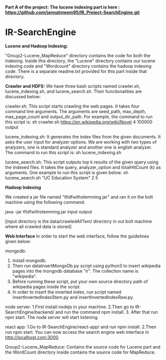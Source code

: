 

**Part A of the project: The lucene indexing part is here : https://github.com/jannatmeem95/IR_Project-SearchEngine.git**



# IR-SearchEngine

**Lucene and Hadoop Indexing:**

"Group2-Lucene_MapReduce" directory contains the code for both the indexing. Inside this directory, the "Lucene" directory contains our lucene indexing code and "Wordcount" directory contains the hadoop indexing code. There is a separate readme.txt provided for this part inside that directory.

**Crawler and HDFS:**
We have three bash scripts named crawler.sh, lucene_indexing.sh, and lucene_search.sh. Their functionalities are discussed below:

crawler.sh: This script starts crawling the web pages. It takes four command line arguments. The arguments are seed_path, max_depth, max_page_count and output_dir_path. For example, the command to run this script is:
	sh crawler.sh https://en.wikipedia.org/wiki/Novel 4 100000 output
	
lucene_indexing.sh: It generates the index files from the given documents. It asks the user input for analyzer options. We are working with two types of analyzers, one is standard analyzer and another one is english analyzer. The command to run this script is:
	sh lucene_indexing.sh
	
lucene_search.sh: This script outputs top k results of the given query using the indexed files. It takes the query, analyzer_option and totalHitCount (k) as arguments. One example to run this script is given below:
	sh lucene_search.sh "UC Education System" 2 5
	

**Hadoop Indexing**

We created a jar file named "tfidfwithstemming.jar" and ran it on the bolt machine using the following command: 

java -jar tfidfwithstemming.jar input output

[input directory is the data/crawledAllText/ directory in out bolt machine where all crawled data is stored]
	
**Web Interface**
In order to start the web interface, follow the guidelines given below:

mongodb: 
1. Install mongodb. 
2. Then run dataInsertMongoDb.py script using python3 to insert wikipedia pages into the mongodb database "ir". The collection name is "wikipedia". 
3. Before running these script, put your own source directory path of wikipedia pages inside the script. 
4. In order to insert the inverted index, run script named insertInvertedIndexStem.py and insertInvertedIndexRaw.py.

node server: 
1.First install nodejs in your machine. 
2.Then go to IR-SearchEngine/backend/ and run the command npm install. 
3. After that run npm start. The node server will start listening.

react app: 
1.Go to IR-SearchEngine/react-app/ and run npm install. 
2.Then run npm start. You can now access the search engine web interface in http://localhost.com:3000.

Group2-Lucene_MapReduce:
Contains the source code for Lucene part and the WordCount directory inside contains the source code for MapReduce.
